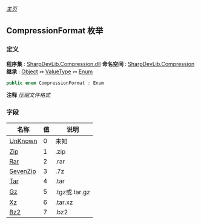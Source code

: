###### [主页](./Index.md "主页")
## CompressionFormat 枚举
### 定义
**程序集** : [SharpDevLib.Compression.dll](./SharpDevLib.Compression.assembly.md "SharpDevLib.Compression.dll")
**命名空间** : [SharpDevLib.Compression](./SharpDevLib.Compression.namespace.md "SharpDevLib.Compression")
**继承** : [Object](https://learn.microsoft.com/en-us/dotnet/api/system.object "Object") ↣ [ValueType](https://learn.microsoft.com/en-us/dotnet/api/system.valuetype "ValueType") ↣ [Enum](https://learn.microsoft.com/en-us/dotnet/api/system.enum "Enum")
``` csharp
public enum CompressionFormat : Enum
```
**注释**
*压缩文件格式*

### 字段
|名称|值|说明|
|---|---|---|
|[UnKnown](./SharpDevLib.Compression.CompressionFormat.UnKnown.md "UnKnown")|0|未知|
|[Zip](./SharpDevLib.Compression.CompressionFormat.Zip.md "Zip")|1|.zip|
|[Rar](./SharpDevLib.Compression.CompressionFormat.Rar.md "Rar")|2|.rar|
|[SevenZip](./SharpDevLib.Compression.CompressionFormat.SevenZip.md "SevenZip")|3|.7z|
|[Tar](./SharpDevLib.Compression.CompressionFormat.Tar.md "Tar")|4|.tar|
|[Gz](./SharpDevLib.Compression.CompressionFormat.Gz.md "Gz")|5|.tgz或.tar.gz|
|[Xz](./SharpDevLib.Compression.CompressionFormat.Xz.md "Xz")|6|.tar.xz|
|[Bz2](./SharpDevLib.Compression.CompressionFormat.Bz2.md "Bz2")|7|.bz2|


